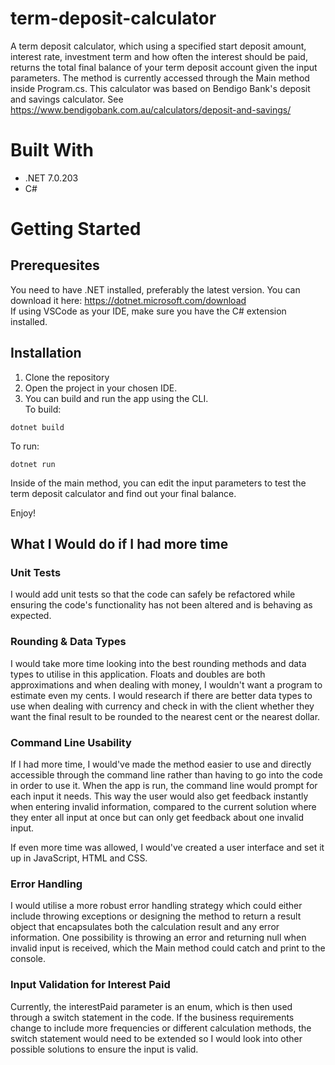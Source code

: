 # term-deposit-calculator
A term deposit calculator, which using a specified start deposit amount, interest rate, investment term and how often the interest should be paid, returns the total final balance of your term deposit account given the input parameters. The method is currently accessed through the Main method inside Program.cs. This calculator was based on Bendigo Bank's deposit and savings calculator. See https://www.bendigobank.com.au/calculators/deposit-and-savings/ 

# Built With
- .NET 7.0.203
- C#

# Getting Started
## Prerequesites 
You need to have .NET installed, preferably the latest version. You can download it here: https://dotnet.microsoft.com/download  
If using VSCode as your IDE, make sure you have the C# extension installed.  

## Installation
1. Clone the repository
2. Open the project in your chosen IDE.  
3. You can build and run the app using the CLI.  
To build: 
```
dotnet build  
```
To run: 
```
dotnet run
```
Inside of the main method, you can edit the input parameters to test the term deposit calculator and find out your final balance.

Enjoy!

## What I Would do if I had more time
### Unit Tests
I would add unit tests so that the code can safely be refactored while ensuring the code's functionality has not been altered and is behaving as expected. 

### Rounding & Data Types
I would take more time looking into the best rounding methods and data types to utilise in this application. Floats and doubles are both approximations and when dealing with money, I wouldn't want a program to estimate even my cents. 
I would research if there are better data types to use when dealing with currency and check in with the client whether they want the final result to be rounded to the nearest cent or the nearest dollar. 

### Command Line Usability
If I had more time, I would've made the method easier to use and directly accessible through the command line rather than having to go into the code in order to use it. When the app is run, the command line would prompt for each input it needs. This way the user would also get feedback instantly when entering invalid information, compared to the current solution where they enter all input at once but can only get feedback about one invalid input. 

If even more time was allowed, I would've created a user interface and set it up in JavaScript, HTML and CSS.  

### Error Handling
I would utilise a more robust error handling strategy which could either include throwing exceptions or designing the method to return a result object that encapsulates both the calculation result and any error information. One possibility is throwing an error and returning null when invalid input is received, which the Main method could catch and print to the console. 

### Input Validation for Interest Paid
Currently, the interestPaid parameter is an enum, which is then used through a switch statement in the code.  If the business requirements change to include more frequencies or different calculation methods, the switch statement would need to be extended so I would look into other possible solutions to ensure the input is valid. 
